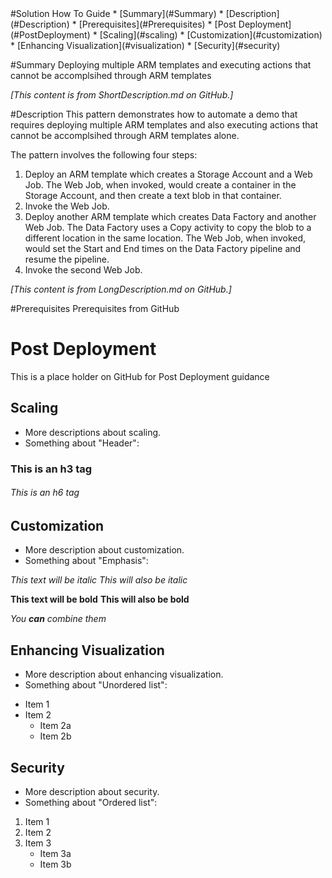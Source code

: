 <root>
#Solution How To Guide
* [Summary](#Summary)
* [Description](#Description)
* [Prerequisites](#Prerequisites)
* [Post Deployment](#PostDeployment)
  * [Scaling](#scaling)
  * [Customization](#customization)
  * [Enhancing Visualization](#visualization)
  * [Security](#security)

#<a name="Summary"></a>Summary
<ShortDescription>
Deploying multiple ARM templates and executing actions that cannot be accomplsihed through ARM templates

_[This content is from ShortDescription.md on GitHub.]_
</ShortDescription>

#<a name="Description"></a>Description
<LongDescription>
This pattern demonstrates how to automate a demo that requires deploying multiple ARM templates and also executing actions that cannot be accomplsihed through ARM templates alone.

The pattern involves the following four steps:

1. Deploy an ARM template which creates a Storage Account and a Web Job. The Web Job, when invoked, would create a container in the Storage Account, and then create a text blob in that container.
2. Invoke the Web Job.
3. Deploy another ARM template which creates Data Factory and another Web Job. The Data Factory uses a Copy activity to copy the blob to a different location in the same location. The Web Job, when invoked, would set the Start and End times on the Data Factory pipeline and resume the pipeline.
4. Invoke the second Web Job.

_[This content is from LongDescription.md on GitHub.]_
</LongDescription>

#<a name="Prerequisites">Prerequisites</a>
<Prerequisites>
Prerequisites from GitHub
</Prerequisites>

# <a name="PostDeployment"></a>Post Deployment
This is a place holder on GitHub for Post Deployment guidance

## <a name="scaling"></a>Scaling
- More descriptions about scaling.
- Something about "Header":

### This is an h3 tag
###### This is an h6 tag

## <a name="customization"></a>Customization
- More description about customization.
- Something about "Emphasis":

*This text will be italic*
_This will also be italic_

**This text will be bold**
__This will also be bold__

_You **can** combine them_

## <a name="visualization"></a>Enhancing Visualization
- More description about enhancing visualization.
- Something about "Unordered list":

* Item 1
* Item 2
  * Item 2a
  * Item 2b

## <a name="security"></a>Security
* More description about security.
* Something about "Ordered list":

1. Item 1
2. Item 2
3. Item 3
   * Item 3a
   * Item 3b


</root>

